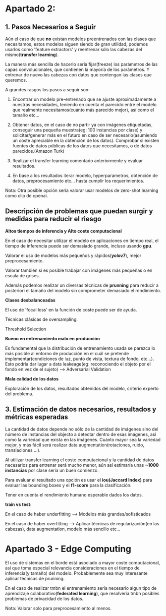 # Apartado 2:

## 1. Pasos Necesarios a Seguir

Aún el caso de que **no** existan modelos preentrenados con las clases que necesitamos, estos modelos siguen siendo de gran utilidad, podemos usarlos como 'feature extractors' y reentrenar sólo las cabezas del mismo(**transfer learning**).

La manera más sencilla de hacerlo sería fijar(freeze) los parámetros de las capas convolucionales, que contienen la mayoría de los parámetros. Y entrenar de nuevo las cabezas con datos que contengan las clases que queremos.

A grandes rasgos los pasos a seguir son:

1. Encontrar un modelo pre-entrenado que se ajuste aproximadamente a nuestras necesidades, teniendo en cuenta el parecido entre el modelo que realmente necesitamos(cuánto más parecido mejor), así como el tamaño etc...

2. Obtener datos, en el caso de no partir ya con imágenes etiquetadas, conseguir una pequeña muestra(eg: 100 instancias por clase) y solicitar/generar más en el futuro  en caso de ser necesario(asumiendo un coste apreciable en la obtención de los datos). Comprobar si existen fuentes de datos públicas de los datos que necesitamos, o de datos parecidos.(Amazon Turk)

3. Realizar el transfer learning comentado anteriormente y evaluar resultados.

4. En base a los resultados iterar modelo, hyperparametros, obtención de datos, preprocesamiento etc... hasta  cumplir los requerimientos.

Nota: Otra posible opción sería valorar usar modelos de zero-shot learning como clip de openai.

## Descripción de problemas que puedan surgir y medidas para reducir el riesgo

**Altos tiempos de inferencia y Alto coste computacional**

En el caso de necesitar utilizar el modelo en aplicaciones en tiempo real, el tiempo de inferencia puede ser demasiado grande, incluso usando **gpu**.

Valorar el uso de modelos más pequeños y rápidos(**yolov7**), mejor preprocesamiento.

Valorar también si es posible trabajar con imágenes más pequeñas o en escala de grises.

Además podemos realizar un diversas técnicas de **prunning** para reducir a posteriori el tamaño del modelo sin comprometer demasiado el rendimiento.

**Clases desbalanceadas**

El uso de 'focal loss' en la función de coste puede ser de ayuda.

Técnicas clásicas de oversampling.

Threshold Selection

**Bueno en entrenamiento malo en producción**

Es fundamental que la distribución de entrenamiento usada se parezca lo más posible al entorno de producción en el cuál se pretende implementar(condiciones de luz, punto de vista, textura de fondo, etc...). Esto podría dar lugar a data leakeage(eg: reconociendo el objeto por el fondo en vez de el sujeto) --> Adversarial Validation

**Mala calidad de los datos**

Exploración de los datos, resultados obtenidos del modelo, criterio experto del problema.

## 3. Estimación de datos necesarios, resultados y métricas esperadas

La cantidad de datos depende no sólo de la cantidad de imágenes sino del número de instancias del objecto a detectar dentro de esas imágenes, así como la variedad que exista en las imágenes. Cuánto mayor sea la variedad mejor, y más fácil será realizar data augmentation(rotaciones, ruido, translaciones ...).

Al utilizar transfer learning el coste computacional y la cantidad de datos necesarios para entrenar será mucho menor, aún así estimaría unas **~1000 instancias** por clase sería un buen comienzo.

Para evaluar el resultado una opción es usar el **iou(Jaccard Index)** para evaluar las bounding boxes y el **f1-score** para la clasificación.

Tener en cuenta el rendimiento humano esperable dados los datos.

**train vs test:**

En el caso de haber underfitting --> Modelos más grandes/sofisticados

En el caso de haber overfitting -->  Aplicar técnicas de regularización(en las cabezas), data augmentation, modelo más sencillo etc...

# Apartado 3 - Edge Computing

El uso de sistemas en el borde está asociado a mayor coste computacional, así que toma especial relevancia consideraciones en el tiempo de inferencia(y tamaño) del modelo. Probablemente sea muy interesante aplicar técnicas de prunning.

En el caso de realizar tmbn el entrenamiento sería necesario algun tipo de aprendizaje colaborativo(**federated learning**), que resolvería tmbn posibles problemas de privacidad de los datos.

Nota: Valorar solo para preprocesamiento al menos.

